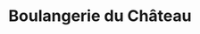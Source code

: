 ---
title: "Boulangerie du Château"
url: /yverdon-les-bains/boulangerie-du-chateau/
shop: Bäckerei
---